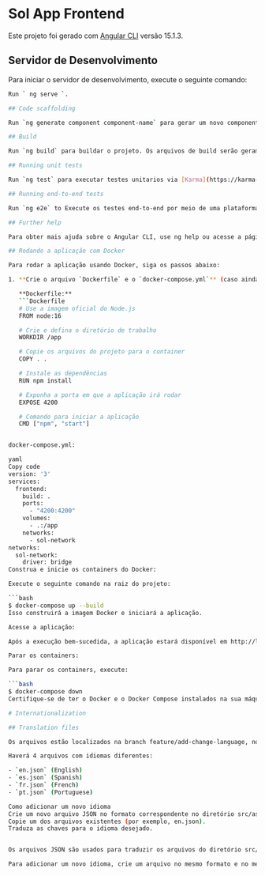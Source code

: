 # Sol App Frontend

Este projeto foi gerado com [Angular CLI](https://github.com/angular/angular-cli) versão 15.1.3.

## Servidor de Desenvolvimento

Para iniciar o servidor de desenvolvimento, execute o seguinte comando:

```bash
Run ` ng serve `.

## Code scaffolding

Run `ng generate component component-name` para gerar um novo componente. Voce pode usar tabém `ng generate directive|pipe|service|class|guard|interface|enum|module`.

## Build

Run `ng build` para buildar o projeto. Os arquivos de build serão geramdos no diretorio `dist/`.

## Running unit tests

Run `ng test` para executar testes unitarios via [Karma](https://karma-runner.github.io).

## Running end-to-end tests

Run `ng e2e` to Execute os testes end-to-end por meio de uma plataforma de sua escolha. Para usar este comando, você precisa primeiro adicionar um pacote que implemente as capacidades de testes end-to-end.

## Further help

Para obter mais ajuda sobre o Angular CLI, use ng help ou acesse a página de Visão Geral e Referência de Comandos do Angular CLI.

## Rodando a aplicação com Docker

Para rodar a aplicação usando Docker, siga os passos abaixo:

1. **Crie o arquivo `Dockerfile` e o `docker-compose.yml`** (caso ainda não existam). Aqui está um exemplo de cada:

   **Dockerfile:**
   ```Dockerfile
   # Use a imagem oficial do Node.js
   FROM node:16

   # Crie e defina o diretório de trabalho
   WORKDIR /app

   # Copie os arquivos do projeto para o container
   COPY . .

   # Instale as dependências
   RUN npm install

   # Exponha a porta em que a aplicação irá rodar
   EXPOSE 4200

   # Comando para iniciar a aplicação
   CMD ["npm", "start"]


docker-compose.yml:

yaml
Copy code
version: '3'
services:
  frontend:
    build: .
    ports:
      - "4200:4200"
    volumes:
      - .:/app
    networks:
      - sol-network
networks:
  sol-network:
    driver: bridge
Construa e inicie os containers do Docker:

Execute o seguinte comando na raiz do projeto:

```bash
$ docker-compose up --build
Isso construirá a imagem Docker e iniciará a aplicação.

Acesse a aplicação:

Após a execução bem-sucedida, a aplicação estará disponível em http://localhost:4200.

Parar os containers:

Para parar os containers, execute:

```bash
$ docker-compose down
Certifique-se de ter o Docker e o Docker Compose instalados na sua máquina antes de executar esses comandos.

# Internationalization

## Translation files

Os arquivos estão localizados na branch feature/add-change-language, no diretório src/assets/i118n.

Haverá 4 arquivos com idiomas diferentes:

- `en.json` (English)
- `es.json` (Spanish)
- `fr.json` (French)
- `pt.json` (Portuguese)

Como adicionar um novo idioma
Crie um novo arquivo JSON no formato correspondente no diretório src/assets/i118n.
Copie um dos arquivos existentes (por exemplo, en.json).
Traduza as chaves para o idioma desejado.


Os arquivos JSON são usados para traduzir os arquivos do diretório src/app para seus respectivos idiomas.

Para adicionar um novo idioma, crie um arquivo no mesmo formato e no mesmo diretório dos outros, copie um dos arquivos existentes e traduza para o idioma desejado.
